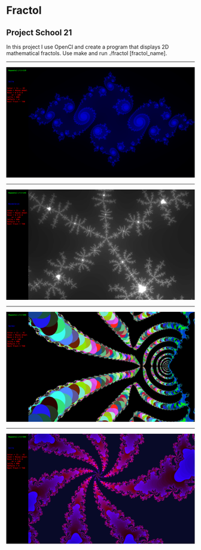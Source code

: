 # Fractol
## Project School 21
In this project I use OpenCl and create a program that displays 2D mathematical fractols.
Use make and run ./fractol [fractol_name].
***
![](https://github.com/deladia/Fractol/blob/master/screen/Julia_0.png?raw=true)
***
![](https://github.com/deladia/Fractol/blob/master/screen/Mandelbrot.png?raw=true)
***
![](https://github.com/deladia/Fractol/blob/master/screen/Spider.png?raw=true)
***
![](https://github.com/deladia/Fractol/blob/master/screen/julia_1.png?raw=true)

